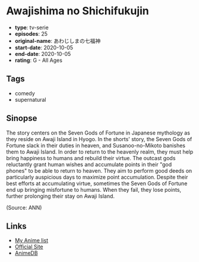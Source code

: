 # Awajishima no Shichifukujin

-   **type**: tv-serie
-   **episodes**: 25
-   **original-name**: あわじしまの七福神
-   **start-date**: 2020-10-05
-   **end-date**: 2020-10-05
-   **rating**: G - All Ages

## Tags

-   comedy
-   supernatural

## Sinopse

The story centers on the Seven Gods of Fortune in Japanese mythology as they reside on Awaji Island in Hyogo. In the shorts' story, the Seven Gods of Fortune slack in their duties in heaven, and Susanoo-no-Mikoto banishes them to Awaji Island. In order to return to the heavenly realm, they must help bring happiness to humans and rebuild their virtue. The outcast gods reluctantly grant human wishes and accumulate points in their "god phones" to be able to return to heaven. They aim to perform good deeds on particularly auspicious days to maximize point accumulation. Despite their best efforts at accumulating virtue, sometimes the Seven Gods of Fortune end up bringing misfortune to humans. When they fail, they lose points, further prolonging their stay on Awaji Island.

(Source: ANN)

## Links

-   [My Anime list](https://myanimelist.net/anime/42998/Awajishima_no_Shichifukujin)
-   [Official Site](https://www.tv-tokyo.co.jp/anime/kinder/intro/sakuhin24/)
-   [AnimeDB](http://anidb.info/perl-bin/animedb.pl?show=anime&aid=15754)
